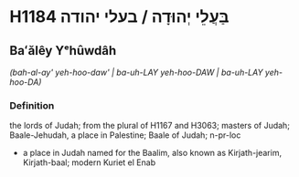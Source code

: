 # H1184 בַּעֲלֵי יְהוּדָה / בעלי יהודה

## Baʻălêy Yᵉhûwdâh

_(bah-al-ay' yeh-hoo-daw' | ba-uh-LAY yeh-hoo-DAW | ba-uh-LAY yeh-hoo-DA)_

### Definition

the lords of Judah; from the plural of H1167 and H3063; masters of Judah; Baale-Jehudah, a place in Palestine; Baale of Judah; n-pr-loc

- a place in Judah named for the Baalim, also known as Kirjath-jearim, Kirjath-baal; modern Kuriet el Enab
